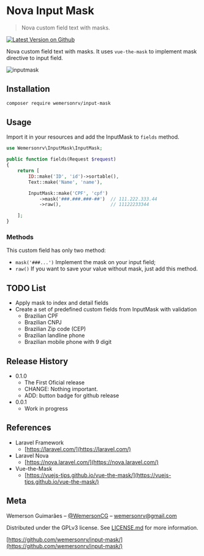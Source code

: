 # Nova Input Mask
> Nova custom field text with masks.

[![Latest Version on Github](https://img.shields.io/github/release/wemersonrv/input-mask.svg?style=flat)](https://packagist.org/packages/wemersonrv/input-mask)

Nova custom field text with masks. It uses `vue-the-mask` to implement mask directive to input field.

![inputmask](https://user-images.githubusercontent.com/2028673/57864036-926d0800-77d1-11e9-9f04-79bce52509a7.png)

## Installation

```sh
composer require wemersonrv/input-mask
```

## Usage

Import it in your resources and add the InputMask to `fields` method.

```php
use Wemersonrv\InputMask\InputMask;

public function fields(Request $request)
{
    return [
        ID::make('ID', 'id')->sortable(),
        Text::make('Name', 'name'),

        InputMask::make('CPF', 'cpf')
            ->mask('###.###.###-##')  // 111.222.333.44
            ->raw(),                  // 11122233344

    ];
}
```

### Methods

This custom field has only two method:

* `mask('###...')` Implement the mask on your input field;
* `raw()` If you want to save your value without mask, just add this method.

## TODO List

* Apply mask to index and detail fields
* Create a set of predefined custom fields from InputMask with validation
  * Brazilian CPF
  * Brazilian CNPJ
  * Brazilian Zip code (CEP)
  * Brazilian landline phone
  * Brazilian mobile phone with 9 digit

## Release History

* 0.1.0
  * The First Oficial release
  * CHANGE: Nothing important. 
  * ADD: button badge for github release
* 0.0.1
    * Work in progress

## References

* Laravel Framework
  * [https://laravel.com/](https://laravel.com/)
* Laravel Nova
  * [https://nova.laravel.com/](https://nova.laravel.com/)
* Vue-the-Mask
  * [https://vuejs-tips.github.io/vue-the-mask/](https://vuejs-tips.github.io/vue-the-mask/)

## Meta

Wemerson Guimarães – [@WemersonCG](https://twitter.com/WemersonCG) – wemersonrv@gmail.com

Distributed under the GPLv3 license. See [LICENSE.md](LICENSE.md) for more information.

[https://github.com/wemersonrv/input-mask/](https://github.com/wemersonrv/input-mask/)
